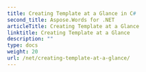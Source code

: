 ```yaml
---
title: Creating Template at a Glance in C#
second_title: Aspose.Words for .NET
articleTitle: Creating Template at a Glance
linktitle: Creating Template at a Glance
description: ""
type: docs
weight: 20
url: /net/creating-template-at-a-glance/
---
```


